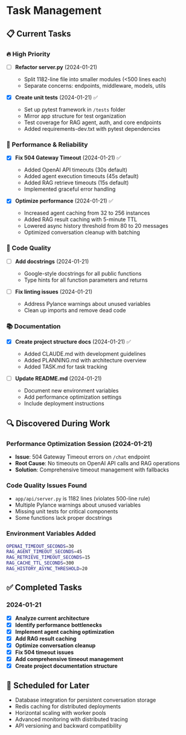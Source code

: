# Task Management

## 📋 Current Tasks

### 🔥 High Priority
- [ ] **Refactor server.py** (2024-01-21)
  - Split 1182-line file into smaller modules (<500 lines each)
  - Separate concerns: endpoints, middleware, models, utils
  
- [x] **Create unit tests** (2024-01-21) ✅
  - Set up pytest framework in `/tests` folder
  - Mirror app structure for test organization
  - Test coverage for RAG agent, auth, and core endpoints
  - Added requirements-dev.txt with pytest dependencies

### 🚀 Performance & Reliability  
- [x] **Fix 504 Gateway Timeout** (2024-01-21) ✅
  - Added OpenAI API timeouts (30s default)
  - Added agent execution timeouts (45s default)
  - Added RAG retrieve timeouts (15s default)
  - Implemented graceful error handling

- [x] **Optimize performance** (2024-01-21) ✅
  - Increased agent caching from 32 to 256 instances
  - Added RAG result caching with 5-minute TTL
  - Lowered async history threshold from 80 to 20 messages
  - Optimized conversation cleanup with batching

### 🧹 Code Quality
- [ ] **Add docstrings** (2024-01-21)
  - Google-style docstrings for all public functions
  - Type hints for all function parameters and returns
  
- [ ] **Fix linting issues** (2024-01-21)
  - Address Pylance warnings about unused variables
  - Clean up imports and remove dead code

### 📚 Documentation
- [x] **Create project structure docs** (2024-01-21) ✅
  - Added CLAUDE.md with development guidelines
  - Added PLANNING.md with architecture overview
  - Added TASK.md for task tracking

- [ ] **Update README.md** (2024-01-21)
  - Document new environment variables
  - Add performance optimization settings
  - Include deployment instructions

## 🔍 Discovered During Work

### Performance Optimization Session (2024-01-21)
- **Issue**: 504 Gateway Timeout errors on `/chat` endpoint
- **Root Cause**: No timeouts on OpenAI API calls and RAG operations
- **Solution**: Comprehensive timeout management with fallbacks

### Code Quality Issues Found
- `app/api/server.py` is 1182 lines (violates 500-line rule)
- Multiple Pylance warnings about unused variables
- Missing unit tests for critical components
- Some functions lack proper docstrings

### Environment Variables Added
```bash
OPENAI_TIMEOUT_SECONDS=30
RAG_AGENT_TIMEOUT_SECONDS=45
RAG_RETRIEVE_TIMEOUT_SECONDS=15
RAG_CACHE_TTL_SECONDS=300
RAG_HISTORY_ASYNC_THRESHOLD=20
```

## ✅ Completed Tasks

### 2024-01-21
- [x] **Analyze current architecture** 
- [x] **Identify performance bottlenecks**
- [x] **Implement agent caching optimization**
- [x] **Add RAG result caching**
- [x] **Optimize conversation cleanup**
- [x] **Fix 504 timeout issues**
- [x] **Add comprehensive timeout management**
- [x] **Create project documentation structure**

## 📅 Scheduled for Later
- Database integration for persistent conversation storage
- Redis caching for distributed deployments  
- Horizontal scaling with worker pools
- Advanced monitoring with distributed tracing
- API versioning and backward compatibility